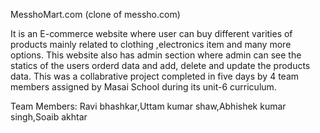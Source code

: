 MesshoMart.com (clone of messho.com)

It is an E-commerce website where user can buy different varities of products mainly related to clothing ,electronics item and many more options. This website also has admin section where admin can see the statics of the users orderd data  and add, delete and update the products data. This was a collabrative project completed in five days by 4 team members assigned by Masai School during its unit-6 curriculum.


Team Members:
Ravi bhashkar,Uttam kumar shaw,Abhishek kumar singh,Soaib akhtar
